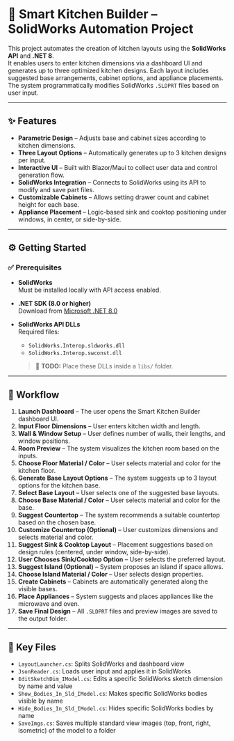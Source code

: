 # 🚀 Smart Kitchen Builder – SolidWorks Automation Project

This project automates the creation of kitchen layouts using the **SolidWorks API** and **.NET 8**.  
It enables users to enter kitchen dimensions via a dashboard UI and generates up to three optimized kitchen designs. Each layout includes suggested base arrangements, cabinet options, and appliance placements. The system programmatically modifies SolidWorks `.SLDPRT` files based on user input.

---

## ✨ Features

- **Parametric Design** – Adjusts base and cabinet sizes according to kitchen dimensions.  
- **Three Layout Options** – Automatically generates up to 3 kitchen designs per input.  
- **Interactive UI** – Built with Blazor/Maui to collect user data and control generation flow.  
- **SolidWorks Integration** – Connects to SolidWorks using its API to modify and save part files.  
- **Customizable Cabinets** – Allows setting drawer count and cabinet height for each base.  
- **Appliance Placement** – Logic-based sink and cooktop positioning under windows, in center, or side-by-side.  

---

## ⚙️ Getting Started

### ✅ Prerequisites

- **SolidWorks**  
  Must be installed locally with API access enabled.

- **.NET SDK (8.0 or higher)**  
  Download from [Microsoft .NET 8.0](https://dotnet.microsoft.com/en-us/download/dotnet/8.0)

- **SolidWorks API DLLs**  
  Required files:  
  - `SolidWorks.Interop.sldworks.dll`  
  - `SolidWorks.Interop.swconst.dll`  
  > 📌 **TODO:** Place these DLLs inside a `libs/` folder.

---

## 🧭 Workflow

1. **Launch Dashboard** – The user opens the Smart Kitchen Builder dashboard UI.  
2. **Input Floor Dimensions** – User enters kitchen width and length.  
3. **Wall & Window Setup** – User defines number of walls, their lengths, and window positions.  
4. **Room Preview** – The system visualizes the kitchen room based on the inputs.  
5. **Choose Floor Material / Color** – User selects material and color for the kitchen floor.  
6. **Generate Base Layout Options** – The system suggests up to 3 layout options for the kitchen base.  
7. **Select Base Layout** – User selects one of the suggested base layouts.  
8. **Choose Base Material / Color** – User selects material and color for the base.  
9. **Suggest Countertop** – The system recommends a suitable countertop based on the chosen base.  
10. **Customize Countertop (Optional)** – User customizes dimensions and selects material and color.  
11. **Suggest Sink & Cooktop Layout** – Placement suggestions based on design rules (centered, under window, side-by-side).  
12. **User Chooses Sink/Cooktop Option** – User selects the preferred layout.  
13. **Suggest Island (Optional)** – System proposes an island if space allows.  
14. **Choose Island Material / Color** – User selects design properties.  
15. **Create Cabinets** – Cabinets are automatically generated along the visible bases.  
16. **Place Appliances** – System suggests and places appliances like the microwave and oven.  
17. **Save Final Design** – All `.SLDPRT` files and preview images are saved to the output folder.

---

## 📁 Key Files

- `LayoutLauncher.cs`: Splits SolidWorks and dashboard view  
- `JsonReader.cs`: Loads user input and applies it in SolidWorks  
- `EditSketchDim_IModel.cs`: Edits a specific SolidWorks sketch dimension by name and value  
- `Show_Bodies_In_Sld_IModel.cs`: Makes specific SolidWorks bodies visible by name  
- `Hide_Bodies_In_Sld_IModel.cs`: Hides specific SolidWorks bodies by name  
- `SaveImgs.cs`: Saves multiple standard view images (top, front, right, isometric) of the model to a folder  
